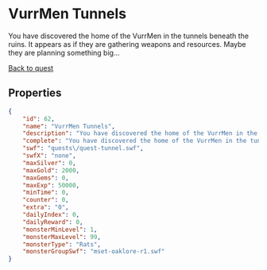 # VurrMen Tunnels

You have discovered the home of the VurrMen in the tunnels beneath the ruins. It appears as if they are gathering  weapons and resources. Maybe they are planning something big...

[Back to quest](../quests.md)

## Properties

```json
{
    "id": 62,
    "name": "VurrMen Tunnels",
    "description": "You have discovered the home of the VurrMen in the tunnels beneath the ruins. It appears as if they are gathering  weapons and resources. Maybe they are planning something big...",
    "complete": "You have discovered the home of the VurrMen in the tunnels beneath the ruins. It appears as if they are gathering  weapons and resources. Maybe they are planning something big...",
    "swf": "quests\/quest-tunnel.swf",
    "swfX": "none",
    "maxSilver": 0,
    "maxGold": 2000,
    "maxGems": 0,
    "maxExp": 50000,
    "minTime": 0,
    "counter": 0,
    "extra": "0",
    "dailyIndex": 0,
    "dailyReward": 0,
    "monsterMinLevel": 1,
    "monsterMaxLevel": 99,
    "monsterType": "Rats",
    "monsterGroupSwf": "mset-oaklore-r1.swf"
}
```

